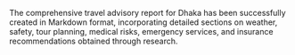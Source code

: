 The comprehensive travel advisory report for Dhaka has been successfully created in Markdown format, incorporating detailed sections on weather, safety, tour planning, medical risks, emergency services, and insurance recommendations obtained through research.
```